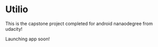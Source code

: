 # Utilio

This is the capstone project completed for android nanaodegree from udacity! 

Launching app soon!
